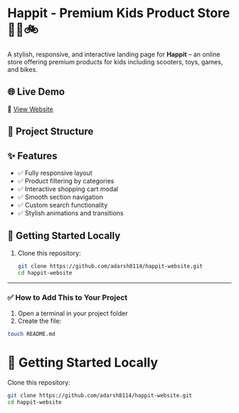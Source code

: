 # Happit - Premium Kids Product Store 🧸🛴🚲

A stylish, responsive, and interactive landing page for **Happit** – an online store offering premium products for kids including scooters, toys, games, and bikes.

## 🌐 Live Demo

🔗 [View Website](https://adarsh8114.github.io/happit-website/)

## 📁 Project Structure


## ✨ Features

- ✅ Fully responsive layout
- ✅ Product filtering by categories
- ✅ Interactive shopping cart modal
- ✅ Smooth section navigation
- ✅ Custom search functionality
- ✅ Stylish animations and transitions

## 🚀 Getting Started Locally

1. Clone this repository:
   ```bash
   git clone https://github.com/adarsh8114/happit-website.git
   cd happit-website

   
---

### ✅ How to Add This to Your Project

1. Open a terminal in your project folder
2. Create the file:

```bash
touch README.md
```



# 🚀 Getting Started Locally

Clone this repository:

```bash
git clone https://github.com/adarsh8114/happit-website.git
cd happit-website

